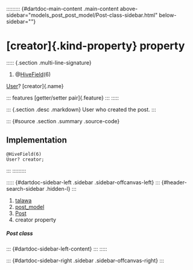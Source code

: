 ::::::::: {#dartdoc-main-content .main-content above-sidebar="models_post_post_model/Post-class-sidebar.html" below-sidebar=""}
<div>

# [creator]{.kind-property} property

</div>

::::: {.section .multi-line-signature}
<div>

1.  @[HiveField](https://pub.dev/documentation/hive/2.2.3/hive/HiveField-class.html)(6)

</div>

[User](../../models_user_user_info/User-class.html)? [creator]{.name}

::: features
[getter/setter pair]{.feature}
:::
:::::

::: {.section .desc .markdown}
User who created the post.
:::

::: {#source .section .summary .source-code}
## Implementation

``` language-dart
@HiveField(6)
User? creator;
```
:::
:::::::::

::::: {#dartdoc-sidebar-left .sidebar .sidebar-offcanvas-left}
::: {#header-search-sidebar .hidden-l}
:::

1.  [talawa](../../index.html)
2.  [post_model](../../models_post_post_model/)
3.  [Post](../../models_post_post_model/Post-class.html)
4.  creator property

##### Post class

::: {#dartdoc-sidebar-left-content}
:::
:::::

::: {#dartdoc-sidebar-right .sidebar .sidebar-offcanvas-right}
:::
